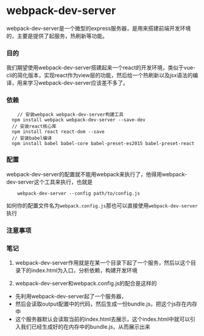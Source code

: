 # webpack-dev-server


webpack-dev-server是一个微型的express服务器，是用来搭建前端开发环境的，主要是提供了起服务，热刷新等功能。

### 目的

我们期望使用webpack-dev-server搭建起来一个react的开发环境，类似于vue-cli的简化版本，实现react作为view层的功能，然后给一个热刷新以及jsx语法的编译，用来学习webpack-dev-server应该差不多了。



### 依赖

```
	// 安装webpack webpack-dev-server构建工具
  npm install webpack webpack-dev-server --save-dev
  // 安装react核心库
  npm install react react-dom --save
  // 安装babel编译
  npm install babel babel-core babel-preset-es2015 babel-preset-react

```


### 配置

webpack-dev-server的配置就不能用webpack来执行了，他得用webpack-dev-server这个工具来执行，也就是

``` 
	webpack-dev-server --config path/to/config.js
```
如何你的配置文件名为`webpack.config.js`那也可以直接使用`webpack-dev-server`执行
 

### 注意事项


### 笔记

1. webpack-dev-server作用就是在某一个目录下起了一个服务，然后以这个目录下的index.html为入口，分析依赖，构建开发环境

2. webpack-dev-server和webpack.config.js的配合是这样的

*  先利用webpack-dev-server起了一个服务器，
*  然后会读取output配置中的代码，然后生成一份bundle.js，把这个js存在内存中
*  这个服务器默认会读取当前的index.html去展示，这个index.html中就可以引入我们已经生成好的在内存中的bundle.js，从而展示出来
